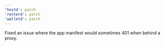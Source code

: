 ```yaml
---
'hostd': patch
'renterd': patch
'walletd': patch
---
```


Fixed an issue where the app manifest would sometimes 401 when behind a proxy.
